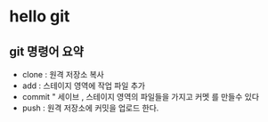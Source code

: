 # hello git

## git 명령어 요약

- clone : 원격 저장소 복사 
- add : 스테이지 영역에 작업 파일 추가 
- commit " 세이브 , 스테이지 영역의 파일들을 가지고 커멧 를 만들수 있다 
- push : 원격 저장소에 커밋을 업로드 한다.
